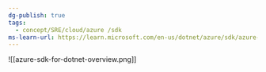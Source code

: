 ```yaml
---
dg-publish: true
tags:
  - concept/SRE/cloud/azure /sdk
ms-learn-url: https://learn.microsoft.com/en-us/dotnet/azure/sdk/azure-sdk-for-dotnet
---
```

![[azure-sdk-for-dotnet-overview.png]]
